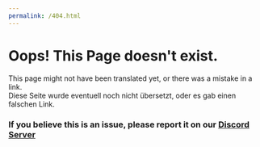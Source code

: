 ```yaml
---
permalink: /404.html
---
```


# Oops! This Page doesn't exist.

This page might not have been translated yet, or there was a mistake in a link.    
Diese Seite wurde eventuell noch nicht übersetzt, oder es gab einen falschen Link.

### If you believe this is an issue, please report it on our [Discord Server](https://discord.gg/eXzrZSx)
